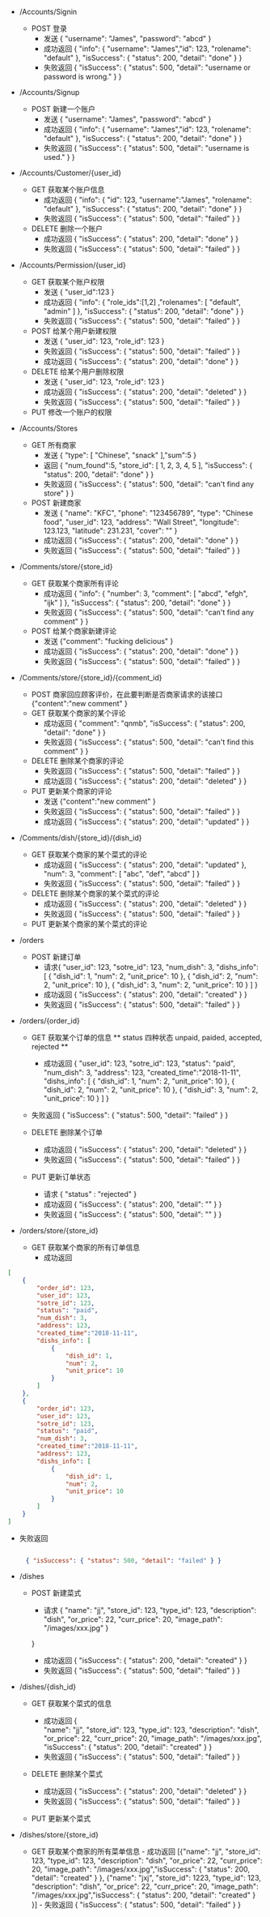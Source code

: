 * /Accounts/Signin
    * POST 登录
        * 发送 { "username": "James", "password": "abcd" }
        * 成功返回 { "info": { "username": "James","id": 123, "rolename": "default" }, "isSuccess": { "status": 200, "detail": "done" } }
        * 失败返回 { "isSuccess": { "status": 500, "detail": "username or password is wrong." } }
* /Accounts/Signup
    * POST 新建一个账户
        * 发送 { "username": "James", "password": "abcd" }
        * 成功返回 { "info": { "username": "James","id": 123, "rolename": "default" }, "isSuccess": { "status": 200, "detail": "done" } }
        * 失败返回 { "isSuccess": { "status": 500, "detail": "username is used." } }
* /Accounts/Customer/{user_id}
    * GET 获取某个账户信息
        * 成功返回 { "info": { "id": 123, "username":"James", "rolename": "default" }, "isSuccess": { "status": 200, "detail": "done" } }
        * 失败返回 { "isSuccess": { "status": 500, "detail": "failed" } }
    * DELETE 删除一个账户
        * 成功返回 { "isSuccess": { "status": 200, "detail": "done" } }
        * 失败返回 { "isSuccess": { "status": 500, "detail": "failed" } }
* /Accounts/Permission/{user_id}
    * GET 获取某个账户权限
        * 发送 { "user_id":123 }
        * 成功返回 { "info": { "role_ids":[1,2] ,"rolenames": [ "default", "admin" ] }, "isSuccess": { "status": 200, "detail": "done" } }
        * 失败返回 { "isSuccess": { "status": 500, "detail": "failed" } }
    * POST 给某个用户新建权限
        * 发送 { "user_id": 123, "role_id": 123 }
        * 失败返回 { "isSuccess": { "status": 500, "detail": "failed" } }
        * 成功返回 { "isSuccess": { "status": 200, "detail": "done" } }
    * DELETE 给某个用户删除权限
        * 发送 { "user_id": 123, "role_id": 123 }
        * 成功返回 { "isSuccess": { "status": 200, "detail": "deleted" } }
        * 失败返回 { "isSuccess": { "status": 500, "detail": "failed" } }
    * PUT 修改一个账户的权限
* /Accounts/Stores
    * GET 所有商家
        * 发送 { "type": [ "Chinese", "snack" ],"sum":5 }
        * 返回 { "num_found":5, "store_id": [ 1, 2, 3, 4, 5 ], "isSuccess": { "status": 200, "detail": "done" } }
        * 失败返回 { "isSuccess": { "status": 500, "detail": "can't find any store" } }
    * POST 新建商家
        * 发送 { "name": "KFC", "phone": "123456789", "type": "Chinese food", "user\_id": 123, "address": "Wall Street", "longitude": 123.123, "latitude": 231.231, "cover": "" }
        * 成功返回 { "isSuccess": { "status": 200, "detail": "done" } }
        * 失败返回 { "isSuccess": { "status": 500, "detail": "failed" } }

* /Comments/store/{store_id}
    * GET 获取某个商家所有评论
        * 成功返回 { "info": { "number": 3, "comment": [ "abcd", "efgh", "ijk" ] }, "isSuccess": { "status": 200, "detail": "done" } }
        * 失败返回 { "isSuccess": { "status": 500, "detail": "can't find any comment" } }
    * POST 给某个商家新建评论
        * 发送 {"comment": "fucking delicious" }
        * 成功返回 { "isSuccess": { "status": 200, "detail": "done" } }
        * 失败返回 { "isSuccess": { "status": 500, "detail": "failed" } }


* /Comments/store/{store_id}/{comment_id}
    * POST 商家回应顾客评价，在此要判断是否商家请求的该接口
        {"content":"new comment" }
    * GET 获取某个商家的某个评论
        * 成功返回 { "comment": "qnmb", "isSuccess": { "status": 200, "detail": "done" } }
        * 失败返回 { "isSuccess": { "status": 500, "detail": "can't find this comment" } }
    * DELETE 删除某个商家的评论
        * 失败返回 { "isSuccess": { "status": 500, "detail": "failed" } }
        * 成功返回 { "isSuccess": { "status": 200, "detail": "deleted" } }
    * PUT 更新某个商家的评论
        * 发送 {"content":"new comment" }
        * 失败返回 { "isSuccess": { "status": 500, "detail": "failed" } }
        * 成功返回 { "isSuccess": { "status": 200, "detail": "updated" } }

* /Comments/dish/{store_id}/{dish_id}
    * GET 获取某个商家的某个菜式的评论 
        * 成功返回 { "isSuccess": { "status": 200, "detail": "updated" }, "num": 3, "comment": [ "abc", "def", "abcd" ] }
        * 失败返回 { "isSuccess": { "status": 500, "detail": "failed" } }
    * DELETE 删除某个商家的某个菜式的评论
        * 成功返回 { "isSuccess": { "status": 200, "detail": "deleted" } }
        * 失败返回 { "isSuccess": { "status": 500, "detail": "failed" } }
    * PUT 更新某个商家的某个菜式的评论

* /orders
    * POST 新建订单
        * 请求{
    "user_id": 123, 
    "sotre_id": 123, 
    "num_dish": 3, 
    "dishs_info": [
        {
            "dish_id": 1, 
            "num": 2, 
            "unit_price": 10
        }, 
        {
            "dish_id": 2, 
            "num": 2, 
            "unit_price": 10
        }, 
        {
            "dish_id": 3, 
            "num": 2, 
            "unit_price": 10
        }
    ]
}
        * 成功返回 { "isSuccess": { "status": 200, "detail": "created" } }
        * 失败返回 { "isSuccess": { "status": 500, "detail": "failed" } }
* /orders/{order_id}
    * GET 获取某个订单的信息
    ** status 四种状态 unpaid, paided, accepted, rejected **
      - 成功返回
      {
    "user_id": 123, 
    "sotre_id": 123, 
    "status": "paid", 
    "num_dish": 3, 
    "address": 123, 
    "created_time":"2018-11-11",
    "dishs_info": [
        {
            "dish_id": 1, 
            "num": 2, 
            "unit_price": 10
        }, 
        {
            "dish_id": 2, 
            "num": 2, 
            "unit_price": 10
        }, 
        {
            "dish_id": 3, 
            "num": 2, 
            "unit_price": 10
        }
    ]
}
    * 失败返回 { "isSuccess": { "status": 500, "detail": "failed" } }
        
        
    * DELETE 删除某个订单
        * 成功返回 { "isSuccess": { "status": 200, "detail": "deleted" } }
        * 失败返回 { "isSuccess": { "status": 500, "detail": "failed" } }      
    
    
    * PUT 更新订单状态
        - 请求
      {
      "status" : "rejected"
      }    
        * 成功返回 { "isSuccess": { "status": 200, "detail": "" } }
        * 失败返回 { "isSuccess": { "status": 500, "detail": "" } }      
    



* /orders/store/{store_id}
    * GET 获取某个商家的所有订单信息
      - 成功返回
```json
[
    {
        "order_id": 123, 
        "user_id": 123, 
        "sotre_id": 123, 
        "status": "paid", 
        "num_dish": 3, 
        "address": 123, 
        "created_time":"2018-11-11",
        "dishs_info": [
            {
                "dish_id": 1, 
                "num": 2, 
                "unit_price": 10
            }
        ]
    }, 
    {
        "order_id": 123,
        "user_id": 123, 
        "sotre_id": 123, 
        "status": "paid", 
        "num_dish": 3, 
        "created_time":"2018-11-11",
        "address": 123, 
        "dishs_info": [
            {
                "dish_id": 1, 
                "num": 2, 
                "unit_price": 10
            }
        ]
    }
]

```
  - 失败返回
```json

     { "isSuccess": { "status": 500, "detail": "failed" } }
```        


* /dishes
    * POST 新建菜式
      - 请求
    {
    "name": "jj", 
    "store_id": 123, 
    "type_id": 123, 
    "description": "dish", 
    "or_price": 22, 
    "curr_price": 20, 
    "image_path": "/images/xxx.jpg"
}

      }    
        * 成功返回 { "isSuccess": { "status": 200, "detail": "created" } }
        * 失败返回 { "isSuccess": { "status": 500, "detail": "failed" } }
* /dishes/{dish_id}
    * GET 获取某个菜式的信息
      * 成功返回 {     
        "name": "jj", 
    "store_id": 123, 
    "type_id": 123, 
    "description": "dish", 
    "or_price": 22, 
    "curr_price": 20, 
    "image_path": "/images/xxx.jpg",
    "isSuccess": { "status": 200, "detail": "created" } }
      * 失败返回 { "isSuccess": { "status": 500, "detail": "failed" } }
    * DELETE 删除某个菜式

      * 成功返回 { "isSuccess": { "status": 200, "detail": "deleted" } }
      * 失败返回 { "isSuccess": { "status": 500, "detail": "failed" } }     
    
    * PUT 更新某个菜式
    
* /dishes/store/{store_id}
    * GET 获取某个商家的所有菜单信息
          - 成功返回 [{"name": "jj", "store_id": 123, "type_id": 123, "description": "dish", "or_price": 22, "curr_price": 20, "image_path": "/images/xxx.jpg","isSuccess": { "status": 200, "detail": "created" } }, {"name": "jxj", "store_id": 1223, "type_id": 123, "description": "dish", "or_price": 22, "curr_price": 20, "image_path": "/images/xxx.jpg","isSuccess": { "status": 200, "detail": "created" } }]
          - 失败返回 { "isSuccess": { "status": 500, "detail": "failed" } }
